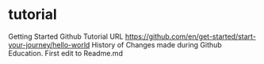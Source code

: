 # tutorial
Getting Started Github Tutorial URL https://github.com/en/get-started/start-your-journey/hello-world
History of Changes made during Github Education. First edit to Readme.md
